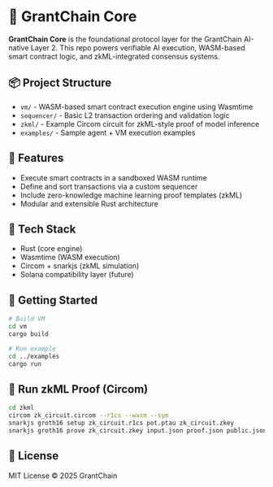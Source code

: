 # 🧠 GrantChain Core

**GrantChain Core** is the foundational protocol layer for the GrantChain AI-native Layer 2. This repo powers verifiable AI execution, WASM-based smart contract logic, and zkML-integrated consensus systems.

## 📦 Project Structure

- `vm/` - WASM-based smart contract execution engine using Wasmtime
- `sequencer/` - Basic L2 transaction ordering and validation logic
- `zkml/` - Example Circom circuit for zkML-style proof of model inference
- `examples/` - Sample agent + VM execution examples

## 🧪 Features

- Execute smart contracts in a sandboxed WASM runtime
- Define and sort transactions via a custom sequencer
- Include zero-knowledge machine learning proof templates (zkML)
- Modular and extensible Rust architecture

## 🧰 Tech Stack

- Rust (core engine)
- Wasmtime (WASM execution)
- Circom + snarkjs (zkML simulation)
- Solana compatibility layer (future)

## 🚀 Getting Started

```bash
# Build VM
cd vm
cargo build

# Run example
cd ../examples
cargo run
```

## 🧪 Run zkML Proof (Circom)

```bash
cd zkml
circom zk_circuit.circom --r1cs --wasm --sym
snarkjs groth16 setup zk_circuit.r1cs pot.ptau zk_circuit.zkey
snarkjs groth16 prove zk_circuit.zkey input.json proof.json public.json
```

## 📝 License
MIT License © 2025 GrantChain
